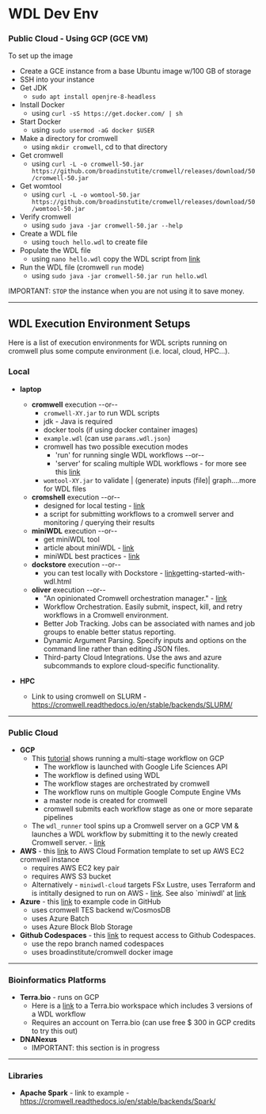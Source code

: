 # WDL Dev Env

### Public Cloud - Using GCP (GCE VM)

To set up the image
- Create a GCE instance from a base Ubuntu image w/100 GB of storage
- SSH into your instance
- Get JDK 
    - `sudo apt install openjre-8-headless`
- Install Docker 
    - using `curl -sS https://get.docker.com/ | sh`
- Start Docker 
    - using `sudo usermod -aG docker $USER`
- Make a directory for cromwell 
    - using `mkdir cromwell`, cd to that directory
- Get cromwell 
    - using `curl -L -o cromwell-50.jar https://github.com/broadinstutite/cromwell/releases/download/50/cromwell-50.jar`
- Get womtool 
    - using `curl -L -o womtool-50.jar https://github.com/broadinstutite/cromwell/releases/download/50/womtool-50.jar`
- Verify cromwell 
    - using `sudo java -jar cromwell-50.jar --help`
- Create a WDL file 
    - using `touch hello.wdl` to create file
- Populate the WDL file 
    - using `nano hello.wdl` copy the WDL script from [link](https://github.com/openwdl/learn-wdl/blob/master/1_script_examples/1_hello_worlds/1_hello/hello.wdl)
- Run the WDL file (cromwell `run` mode)
    - using `sudo java -jar cromwell-50.jar run hello.wdl`

IMPORTANT: `STOP` the instance when you are not using it to save money.

---

## WDL Execution Environment Setups

Here is a list of execution environments for WDL scripts running on cromwell plus some compute environment (i.e. local, cloud, HPC...).  

### Local
- **laptop**
  - **cromwell** execution --or--
    - `cromwell-XY.jar` to run WDL scripts
    - jdk - Java is required
    - docker tools (if using docker container images)
    - `example.wdl` (can use `params.wdl.json`)
    - cromwell has two possible execution modes 
      - 'run' for running single WDL workflows --or-- 
      - 'server' for scaling multiple WDL workflows - for more see this [link](https://cromwell.readthedocs.io/en/stable/Modes/)
    - `womtool-XY.jar` to validate | (generate) inputs (file)| graph....more for WDL files
  - **cromshell** execution --or--
    - designed for local testing - [link](https://github.com/broadinstitute/cromshell)
    - a script for submitting workflows to a cromwell server and monitoring / querying their results
  - **miniWDL** execution --or--
    - get miniWDL tool
    - article about miniWDL - [link](https://medium.com/czi-technology/miniwdl-17ecdaf40944)
    - miniWDL best practices - [link](https://miniwdl.readthedocs.io/en/latest/runner_advanced.html)
  - **dockstore** execution --or--
    - you can test locally with Dockstore - [link](https://docs.dockstore.org/en/develop/getting-started/)getting-started-with-wdl.html
  - **oliver** execution --or--
    - "An opinionated Cromwell orchestration manager." - [link](https://stjudecloud.github.io/oliver/)
    - Workflow Orchestration. Easily submit, inspect, kill, and retry workflows in a Cromwell environment.
    - Better Job Tracking. Jobs can be associated with names and job groups to enable better status reporting.
    - Dynamic Argument Parsing. Specify inputs and options on the command line rather than editing JSON files.
    - Third-party Cloud Integrations. Use the aws and azure subcommands to explore cloud-specific functionality.

- **HPC**
    - Link to using cromwell on SLURM - https://cromwell.readthedocs.io/en/stable/backends/SLURM/
---

### Public Cloud

- **GCP**
  - This [tutorial](https://wdl-runner.readthedocs.io/en/latest/GettingStarted/TutorialOverview/#tutorial-scenario) shows running a multi-stage workflow on GCP
      - The workflow is launched with Google Life Sciences API
      - The workflow is defined using WDL
      - The workflow stages are orchestrated by cromwell
      - The workflow runs on multiple Google Compute Engine VMs
      - a master node is created for cromwell
      - cromwell submits each workflow stage as one or more separate pipelines
  - The `wdl_runner` tool spins up a Cromwell server on a GCP VM & launches a WDL workflow by submitting it to the newly created Cromwell server. - [link](https://github.com/broadinstitute/wdl-runner)
- **AWS** - this [link](https://docs.opendata.aws/genomics-workflows/quick-start/) to AWS Cloud Formation template to set up AWS EC2 cromwell instance
  - requires AWS EC2 key pair
  - requires AWS S3 bucket
  - Alternatively - `miniwdl-cloud` targets FSx Lustre, uses Terraform and is intitally designed to run on AWS - [link](https://github.com/mlin/miniwdl-cloud). See also `miniwdl' at [link](https://github.com/chanzuckerberg/miniwdl)
- **Azure** - this [link](https://github.com/microsoft/CromwellOnAzure) to example code in GitHub
  - uses cromwell TES backend w/CosmosDB
  - uses Azure Batch
  - uses Azure Block Blob Storage
- **Github Codespaces** - this [link](https://github.com/features/codespaces) to request access to Github Codespaces.
  - use the repo branch named codespaces
  - uses broadinstitute/cromwell docker image
---      

### Bioinformatics Platforms 
- **Terra.bio** - runs on GCP
  - Here is a [link](https://app.terra.bio/#workspaces/fc-product-demo/Terra-Workflows-Quickstart) to a Terra.bio workspace which includes 3 versions of a WDL workflow
  - Requires an account on Terra.bio (can use free $ 300 in GCP credits to try this out)
 - **DNANexus**
    - IMPORTANT: this section is in progress
    
---

 ### Libraries
  - **Apache Spark** - link to example - https://cromwell.readthedocs.io/en/stable/backends/Spark/
